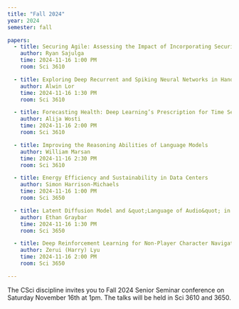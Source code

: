 ```yaml
---
title: "Fall 2024"
year: 2024
semester: fall

papers:
  - title: Securing Agile: Assessing the Impact of Incorporating Security into Agile Development
    author: Ryan Sajulga
    time: 2024-11-16 1:00 PM
    room: Sci 3610

  - title: Exploring Deep Recurrent and Spiking Neural Networks in Hand Gesture Recognition
    author: Alwin Lor
    time: 2024-11-16 1:30 PM
    room: Sci 3610

  - title: Forecasting Health: Deep Learning’s Prescription for Time Series Precision
    author: Alija Wosti
    time: 2024-11-16 2:00 PM
    room: Sci 3610

  - title: Improving the Reasoning Abilities of Language Models
    author: William Marsan
    time: 2024-11-16 2:30 PM
    room: Sci 3610

  - title: Energy Efficiency and Sustainability in Data Centers
    author: Simon Harrison-Michaels
    time: 2024-11-16 1:00 PM
    room: Sci 3650

  - title: Latent Diffusion Model and &quot;Language of Audio&quot; in Generative Audio
    author: Ethan Graybar
    time: 2024-11-16 1:30 PM
    room: Sci 3650

  - title: Deep Reinforcement Learning for Non-Player Character Navigation in Open-World Games
    author: Zerui (Harry) Lyu
    time: 2024-11-16 2:00 PM
    room: Sci 3650

---
```


The CSci discipline invites you to Fall 2024 Senior Seminar conference on
Saturday November 16th at 1pm.
The talks will be held in Sci 3610 and 3650.






